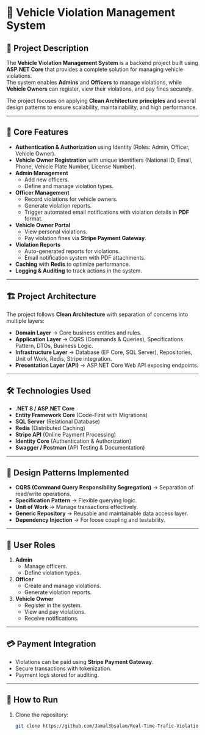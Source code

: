 # 🚗 Vehicle Violation Management System

## 📖 Project Description
The **Vehicle Violation Management System** is a backend project built using **ASP.NET Core** that provides a complete solution for managing vehicle violations.  
The system enables **Admins** and **Officers** to manage violations, while **Vehicle Owners** can register, view their violations, and pay fines securely.  

The project focuses on applying **Clean Architecture principles** and several design patterns to ensure scalability, maintainability, and high performance.

---

## 🎯 Core Features
- **Authentication & Authorization** using Identity (Roles: Admin, Officer, Vehicle Owner).
- **Vehicle Owner Registration** with unique identifiers (National ID, Email, Phone, Vehicle Plate Number, License Number).
- **Admin Management**
  - Add new officers.
  - Define and manage violation types.
- **Officer Management**
  - Record violations for vehicle owners.
  - Generate violation reports.
  - Trigger automated email notifications with violation details in **PDF** format.
- **Vehicle Owner Portal**
  - View personal violations.
  - Pay violation fines via **Stripe Payment Gateway**.
- **Violation Reports**
  - Auto-generated reports for violations.
  - Email notification system with PDF attachments.
- **Caching** with **Redis** to optimize performance.
- **Logging & Auditing** to track actions in the system.

---

## 🏗️ Project Architecture
The project follows **Clean Architecture** with separation of concerns into multiple layers:
- **Domain Layer** → Core business entities and rules.
- **Application Layer** → CQRS (Commands & Queries), Specifications Pattern, DTOs, Business Logic.
- **Infrastructure Layer** → Database (EF Core, SQL Server), Repositories, Unit of Work, Redis, Stripe integration.
- **Presentation Layer (API)** → ASP.NET Core Web API exposing endpoints.

---

## 🛠️ Technologies Used
- **.NET 8 / ASP.NET Core**
- **Entity Framework Core** (Code-First with Migrations)
- **SQL Server** (Relational Database)
- **Redis** (Distributed Caching)
- **Stripe API** (Online Payment Processing)
- **Identity Core** (Authentication & Authorization)
- **Swagger / Postman** (API Testing & Documentation)

---

## 🎨 Design Patterns Implemented
- **CQRS (Command Query Responsibility Segregation)** → Separation of read/write operations.
- **Specification Pattern** → Flexible querying logic.
- **Unit of Work** → Manage transactions effectively.
- **Generic Repository** → Reusable and maintainable data access layer.
- **Dependency Injection** → For loose coupling and testability.

---

## 📌 User Roles
1. **Admin**
   - Manage officers.
   - Define violation types.
2. **Officer**
   - Create and manage violations.
   - Generate violation reports.
3. **Vehicle Owner**
   - Register in the system.
   - View and pay violations.
   - Receive notifications.

---

## 💳 Payment Integration
- Violations can be paid using **Stripe Payment Gateway**.
- Secure transactions with tokenization.
- Payment logs stored for auditing.

---

## 🚀 How to Run
1. Clone the repository:
   ```bash
   git clone https://github.com/Jamal3bsalam/Real-Time-Trafic-Violation-System.git
